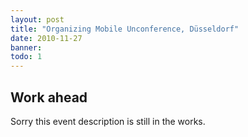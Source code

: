 ```yaml
---
layout: post
title: "Organizing Mobile Unconference, Düsseldorf"
date: 2010-11-27
banner: 
todo: 1
---
```



## Work ahead

Sorry this event description is still in the works.

<!--

Last Friday we attended the Mobile Unconference in Rotterdam. The topics at this event were mostly game related and over 90% of the attendees were Dutch. We really liked the unconventional style. There were some presentations, some discussion slots and a lot of space to get in touch with people.

The first presentation was held by Scoreloop. They have an SDK which allows game developers to build a community around their iPhone or Android game. Developers can integrate features like leaderboards, achievements or social networks. Apple’s Game Center does not give them an headache yet.

The second presentation was about Microsoft‘s Windows Phone 7. The UI of the WP7 phone looked nice. Microsoft wants to make it easy for developer to develop apps (of course). On June 2, Microsoft will be organizing a free developer event called “Windows Phone Developer Hub” in Utrecht, The Netherlands.

PavingWays’ Rocco was presenting a concept about a new cross-platform e-reader for mangas and comics. The reader allows interactivity as well as community features amongst some more cool things. More about that soon right here on our blog. The session was intended to be a feedback channel for us and we did indeed receive a lot of feedback and food for thought from the attendees. Thanks to all and thanks to Arjan from MobileGamesBlog.com for mentioning it on his blog, too!

Then, Ken Takagi gave some insights about the Zeemote controller and all attendees got one for free – nice :) Distimo did an interesting comparison presentation between the most important app stores. They also offer a nice (and free) analytics tool for mobile app developers.

Milq Media talked about their Confession iPhone app. The idea behind this app was that you can confess or listen to (approved) confessions anonymously. While listening users could vote if the confessing person goes to heaven or hell. After a great start and unfortunately also a lot of bad publicity, they took it off the iTunes App Store. Too bad…(for now).

The main sponsor was Samsung, they promoted their bada platform and developer day to take place in Amsterdam June 3rd.

All in all it was a great event. We met a lot of interesting people from the web, mobile and game dev scene in Rotterdam and the Netherlands in general. It was interesting to see which platforms they were targeting: mainly the iPhone/iPad and Android, all native, some even JavaME (yikes!).

Astonishingly few people knew about PhoneGap, which might be related to the agencies focus and special demands of the gaming industry as web based is still not the best way to go for many game developers (it certainly is for us).

This sort of fits well into what we experienced at Browsergames Forum 2009. There the main focus was games in the browser, mobile was not an issue at all. At the event in Rotterdam this time the main focus was on mobile and on games, but there was not a big focus on (mobile) browsers.

So it looks like for game developers currently the focus is either browsers and games, but not mobile OR mobile and games, but not browsers.

Since we at PavingWays are looking at browser-based mobile games, we see ourselves somewhere in between those two camps. However we assume the area of mobile browser games will evolve rapidly with browsers getting better and fundamental technologies like HTML5 maturing and gaining support in browsers and developers.

The organizers are thinking about having such an event in Germany too and we would be happy to help setting it up – we’ll keep you updated about that.



# Summary, Findings and Discoveries

-->
